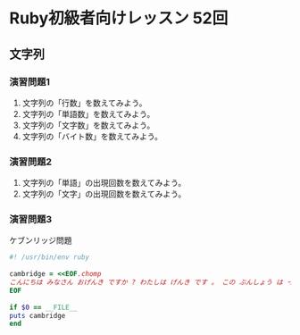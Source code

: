 # Ruby初級者向けレッスン 52回
## 文字列

### 演習問題1
1. 文字列の「行数」を数えてみよう。
1. 文字列の「単語数」を数えてみよう。
1. 文字列の「文字数」を数えてみよう。
1. 文字列の「バイト数」を数えてみよう。

### 演習問題2
1. 文字列の「単語」の出現回数を数えてみよう。
1. 文字列の「文字」の出現回数を数えてみよう。

### 演習問題3

ケブンリッジ問題

```ruby
#! /usr/bin/env ruby
 
cambridge = <<EOF.chomp
こんにちは みなさん おげんき ですか ? わたしは げんき です 。 この ぶんしょう は イギリス の ケンブリッジ だいがく の けんきゅう の けっか にんげん は もじ を にんしき する とき その さいしょ と さいご の もじさえ あっていれば じゅんばん は めちゃくちゃ でも ちゃんと よめる と いう けんきゅう に もとづいて わざと もじの じゅんばん を いれかえて あります 。 どうです ? ちゃんと よめちゃう でしょ ? ちゃんと よめたら はんのう よろしく
EOF
 
if $0 == __FILE__
puts cambridge
end 
```
